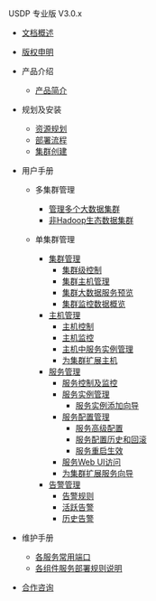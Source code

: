 <div class="sidebar_title icon_"> USDP 专业版 V3.0.x</div>   



* [文档概述](usdpdc/3.0.0-unopened/README)

* [版权申明](usdpdc/3.0.0-unopened/copyright)

* 产品介绍

  * [产品简介](usdpdc/3.0.0-unopened/introduction/README)

  <!-- 技术白皮书 -->

* 规划及安装
  * [资源规划](usdpdc/3.0.0-unopened/deployment/deploy_plan)
  * [部署流程](usdpdc/3.0.0-unopened/deployment/install)
  * [集群创建](usdpdc/3.0.0-unopened/deployment/1st_cluster)

* 用户手册
  
  * 多集群管理

    * [管理多个大数据集群](usdpdc/3.0.0-unopened/userguide/multi_cluster/multi_cluster_mgt?id=_51-管理多个大数据集群)
    * [非Hadoop生态数据集群](usdpdc/3.0.0-unopened/userguide/multi_cluster/multi_cluster_mgt?id=_52-非-hadoop-生态数据集群)
  * 单集群管理
    * [集群管理](usdpdc/3.0.0-unopened/userguide/single_cluster/cluster_mgt?id=_61-集群管理)
      * [集群级控制](usdpdc/3.0.0-unopened/userguide/single_cluster/cluster_mgt?id=_611-集群级控制)
      * [集群主机管理](usdpdc/3.0.0-unopened/userguide/single_cluster/cluster_mgt?id=_612-集群主机管理)
      * [集群大数据服务预览](usdpdc/3.0.0-unopened/userguide/single_cluster/cluster_mgt?id=_613-集群大数据服务预览)
      * [集群监控数据概览](usdpdc/3.0.0-unopened/userguide/single_cluster/cluster_mgt?id=_614-集群监控数据概览)
    * [主机管理](usdpdc/3.0.0-unopened/userguide/single_cluster/hosts_mgt)
      * [主机控制](usdpdc/3.0.0-unopened/userguide/single_cluster/hosts_mgt?id=_621-主机控制)
      * [主机监控](usdpdc/3.0.0-unopened/userguide/single_cluster/hosts_mgt?id=_622-主机控制及监控)
      * [主机中服务实例管理](usdpdc/3.0.0-unopened/userguide/single_cluster/hosts_mgt?id=_623-主机中运行的大数据服务实例管理)
      * [为集群扩展主机](usdpdc/3.0.0-unopened/userguide/single_cluster/hosts_mgt?id=_624-为集群扩展主机)
    * [服务管理](usdpdc/3.0.0-unopened/userguide/single_cluster/services_mgt)
      * [服务控制及监控](usdpdc/3.0.0-unopened/userguide/single_cluster/services_mgt?id=_631-服务控制及监控)
      * [服务实例管理](usdpdc/3.0.0-unopened/userguide/single_cluster/services_mgt?id=_632-服务实例管理)
        * [服务实例添加向导](usdpdc/3.0.0-unopened/userguide/single_cluster/services_mgt?id=_6321-服务实例添加-向导)
      * [服务配置管理](usdpdc/3.0.0-unopened/userguide/single_cluster/services_mgt?id=_633-服务配置管理)
        * [服务高级配置](usdpdc/3.0.0-unopened/userguide/single_cluster/services_mgt?id=_6331-服务高级配置)
        * [服务配置历史和回滚](usdpdc/3.0.0-unopened/userguide/single_cluster/services_mgt?id=_6332-服务配置历史和回滚)
        * [服务重启生效](usdpdc/3.0.0-unopened/userguide/single_cluster/services_mgt?id=_6333-服务重启生效)
      * [服务Web UI访问](usdpdc/3.0.0-unopened/userguide/single_cluster/services_mgt?id=_634-服务-web-ui-访问)
      * [为集群扩展服务向导](usdpdc/3.0.0-unopened/userguide/single_cluster/services_mgt?id=_635-为集群扩展服务-向导)
    * [告警管理](usdpdc/3.0.0-unopened/userguide/single_cluster/alarm_mgt)
      * [告警规则](usdpdc/3.0.0-unopened/userguide/single_cluster/alarm_mgt?id=_641-告警规则)
      * [活跃告警](usdpdc/3.0.0-unopened/userguide/single_cluster/alarm_mgt?id=_642-活跃告警)
      * [历史告警](usdpdc/3.0.0-unopened/userguide/single_cluster/alarm_mgt?id=_643-历史告警)
  
* 维护手册
  
  * [各服务常用端口](usdpdc/3.0.0-unopened/maintain/services_ports)
  * [各组件服务部署规则说明](usdpdc/3.0.0-unopened/maintain/regulations)

* [合作咨询](https://spt.ucloud.cn/30001)

